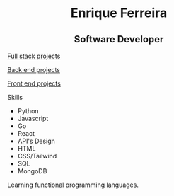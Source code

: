<h1 align="center">Enrique Ferreira</h1>
<h2 align="center">Software Developer</h2>


[Full stack projects](https://github.com/Enriquenf07/Full-Stack-Projects)

[Back end projects](https://github.com/Enriquenf07/Full-Stack-Projects)

[Front end projects](https://github.com/Enriquenf07/Full-Stack-Projects)
</h1>
<p>Skills</p>
<ul>
  <li>Python</li>
  <li>Javascript</li>
  <li>Go</li>
  <li>React</li>
  <li>API's Design</li>
  <li>HTML</li>
  <li>CSS/Tailwind</li>
  <li>SQL</li>
  <li>MongoDB</li>
</ul>
<p>Learning functional programming languages.</p>


